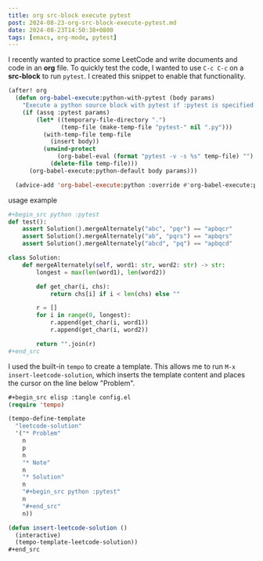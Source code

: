 ```yaml
---
title: org src-block execute pytest
post: 2024-08-23-org-src-block-execute-pytest.md
date: 2024-08-23T14:50:38+0800
tags: [emacs, org-mode, pytest]
---
```

I recently wanted to practice some LeetCode and write documents and code in an **org** file. To quickly test the code, I wanted to use `C-c C-c` on a **src-block** to run `pytest`. I created this snippet to enable that functionality.

```lisp
(after! org
  (defun org-babel-execute:python-with-pytest (body params)
    "Execute a python source block with pytest if :pytest is specified."
    (if (assq :pytest params)
        (let* ((temporary-file-directory ".")
               (temp-file (make-temp-file "pytest-" nil ".py")))
          (with-temp-file temp-file
            (insert body))
          (unwind-protect
              (org-babel-eval (format "pytest -v -s %s" temp-file) "")
            (delete-file temp-file)))
      (org-babel-execute:python-default body params)))

  (advice-add 'org-babel-execute:python :override #'org-babel-execute:python-with-pytest))
```

usage example

```python
#+begin_src python :pytest
def test():
    assert Solution().mergeAlternately("abc", "pqr") == "apbqcr"
    assert Solution().mergeAlternately("ab", "pqrs") == "apbqrs"
    assert Solution().mergeAlternately("abcd", "pq") == "apbqcd"

class Solution:
    def mergeAlternately(self, word1: str, word2: str) -> str:
        longest = max(len(word1), len(word2))

        def get_char(i, chs):
            return chs[i] if i < len(chs) else ""

        r = []
        for i in range(0, longest):
            r.append(get_char(i, word1))
            r.append(get_char(i, word2))

        return "".join(r)
#+end_src
```

I used the built-in `tempo` to create a template. This allows me to run `M-x insert-leetcode-solution`, which inserts the template content and places the cursor on the line below "Problem".

```lisp
#+begin_src elisp :tangle config.el
(require 'tempo)

(tempo-define-template
  "leetcode-solution"
  '("* Problem"
    n
    p
    n
    "* Note"
    n
    "* Solution"
    n
    "#+begin_src python :pytest"
    n
    "#+end_src"
    n))

(defun insert-leetcode-solution ()
  (interactive)
  (tempo-template-leetcode-solution))
#+end_src
```